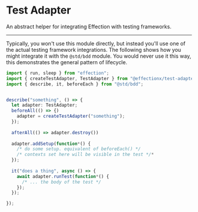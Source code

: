 # Test Adapter

An abstract helper for integrating Effection with testing frameworks.

---

Typically, you won't use this module directly, but instead you'll use one of the
actual testing framework integrations. The following shows how you might
integrate it with the `@std/bdd` module. You would never use it this way, this
demonstrates the general pattern of lifecycle.

```ts
import { run, sleep } from "effection";
import { createTestAdapter, TestAdapter } from "@effectionx/test-adapter";
import { describe, it, beforeEach } from "@std/bdd";


describe("something", () => {
  let adapter: TestAdapter;
  beforeAll(() => {)
    adapter = createTestAdapter("something");
  });
  
  afterAll(() => adapter.destroy())
  
  adapter.addSetup(function*() {
    /* do some setup. equivalent of beforeEach() */
	/* contexts set here will be visible in the test */*
  });
  
  it("does a thing", async () => {
    await adapter.runTest(function*() {
	  /* ... the body of the test */
	});
  });

});
```

